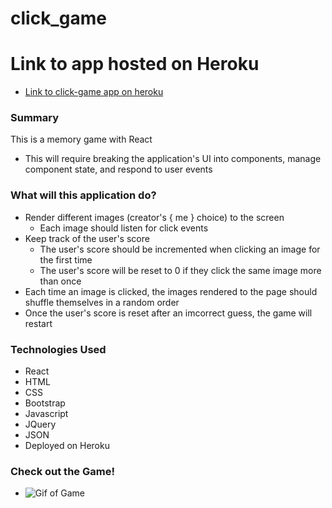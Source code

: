 # click_game

# Link to app hosted on Heroku
- [Link to click-game app on heroku](https://afternoon-gorge-13980.herokuapp.com)

### Summary
This is a memory game with React
- This will require breaking the application's UI into components, manage component state, and respond to user events

### What will this application do?
- Render different images (creator's { me } choice) to the screen
  - Each image should listen for click events
- Keep track of the user's score
  - The user's score should be incremented when clicking an image for the first time
  - The user's score will be reset to 0 if they click the same image more than once
- Each time an image is clicked, the images rendered to the page should shuffle themselves in a random order
- Once the user's score is reset after an imcorrect guess, the game will restart

### Technologies Used
- React
- HTML 
- CSS
- Bootstrap
- Javascript
- JQuery
- JSON
- Deployed on Heroku

### Check out the Game!
- ![Gif of Game](https://gfycat.com/nearpessimisticatlanticridleyturtle)